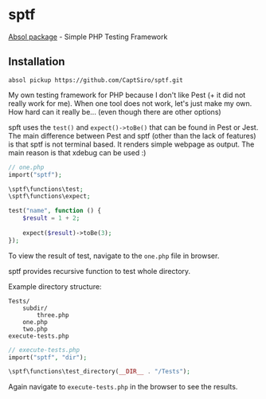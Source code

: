 # sptf
[Absol package](https://github.com/CaptSiro/absol) - Simple PHP Testing Framework

## Installation

```shell
absol pickup https://github.com/CaptSiro/sptf.git
```

My own testing framework for PHP because I don't like Pest (+ it did
not really work for me). When one tool does not work, let's just make 
my own. How hard can it really be... (even though there are other 
options)

spft uses the `test()` and `expect()->toBe()` that can be found in Pest 
or Jest. The main difference between Pest and sptf (other than the lack 
of features) is that sptf is not terminal based. It renders simple 
webpage as output. The main reason is that xdebug can be used :)

```php
// one.php
import("sptf");

\sptf\functions\test;
\sptf\functions\expect;

test("name", function () {
    $result = 1 + 2;
    
    expect($result)->toBe(3);
});
```

To view the result of test, navigate to the `one.php` file in browser.

sptf provides recursive function to test whole directory.

Example directory structure:

```
Tests/
    subdir/
        three.php
    one.php
    two.php
execute-tests.php
```

```php
// execute-tests.php
import("sptf", "dir");

\sptf\functions\test_directory(__DIR__ . "/Tests");
```

Again navigate to `execute-tests.php` in the browser to see the results.